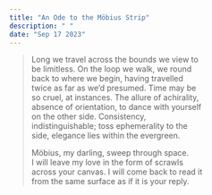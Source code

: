 ```yaml
---
title: "An Ode to the Möbius Strip"
description: " "
date: "Sep 17 2023"
---
```


> Long we travel across the bounds we view to  
> be limitless. On the loop we walk, we round  
> back to where we begin, having travelled  
> twice as far as we’d presumed. Time may be  
> so cruel, at instances. The allure of achirality,  
> absence of orientation, to dance with yourself  
> on the other side. Consistency,  
> indistinguishable; toss ephemerality to the  
> side, elegance lies within the evergreen.
> 
> Möbius, my darling, sweep through space.  
> I will leave my love in the form of scrawls  
> across your canvas. I will come back to read it  
> from the same surface as if it is your reply.
